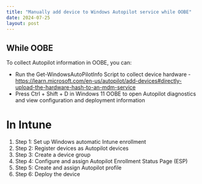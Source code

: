 ```yaml
---
title: "Manually add device to Windows Autopilot service while OOBE"
date: 2024-07-25
layout: post
---
```



## While OOBE 

To collect Autopilot information in OOBE, you can:
- Run the Get-WindowsAutoPilotInfo Script to collect device hardware - https://learn.microsoft.com/en-us/autopilot/add-devices#directly-upload-the-hardware-hash-to-an-mdm-service
- Press Ctrl + Shift + D in Windows 11 OOBE to open Autopilot diagnostics and view configuration and deployment information

# In Intune

1. Step 1: Set up Windows automatic Intune enrollment
1. Step 2: Register devices as Autopilot devices
1. Step 3: Create a device group
1. Step 4: Configure and assign Autopilot Enrollment Status Page (ESP)
1. Step 5: Create and assign Autopilot profile
1. Step 6: Deploy the device
